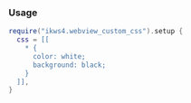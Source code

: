 ### Usage

```lua
require("ikws4.webview_custom_css").setup {
  css = [[ 
    * {
      color: white;
      background: black;
    }
  ]],
}
```
